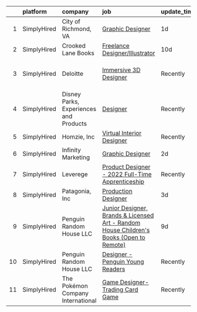 

|    | platform    | company                                | job                                                                                                                                                                                             | update_time   | location                         |
|---:|:------------|:---------------------------------------|:------------------------------------------------------------------------------------------------------------------------------------------------------------------------------------------------|:--------------|:---------------------------------|
|  1 | SimplyHired | City of Richmond, VA                   | [Graphic Designer](https://www.simplyhired.com/job/hXSimG8sTGj0yIxmNg1vWO5aSCKC8MWVUtxrIJLUl_GzvJtLRQ1XBQ?q=3d+designer)                                                                        | 1d            | Richmond, VA                     |
|  2 | SimplyHired | Crooked Lane Books                     | [Freelance Designer/Illustrator](https://www.simplyhired.com/job/7-oep-i_7yGCdk0DJ_OH2vzdbNj70sC1mFujxIhSI1Owd9RNnsIQkw?q=3d+designer)                                                          | 10d           | Remote                           |
|  3 | SimplyHired | Deloitte                               | [Immersive 3D Designer](https://www.simplyhired.com/job/XMsk4WwuEAAy46sbZks2bVU6En0TcUWe3hLaPpbJCPtjg59Pk6tqiA?q=3d+designer)                                                                   | Recently      | Lexington Park, MD +28 locations |
|  4 | SimplyHired | Disney Parks, Experiences and Products | [Designer](https://www.simplyhired.com/job/WhlI28szHC7BBtg9dSYJ6ZrvyArTnsUsn4roDp54CZeIsCclg5hK5g?q=3d+designer)                                                                                | Recently      | San Francisco, CA                |
|  5 | SimplyHired | Homzie, Inc                            | [Virtual Interior Designer](https://www.simplyhired.com/job/7PEglJMm2BIPDW3p7bC1eTbnBnq9ZWVZecQaHxU7AN_QC_1Y7WqAPw?q=3d+designer)                                                               | Recently      | Remote                           |
|  6 | SimplyHired | Infinity Marketing                     | [Graphic Designer](https://www.simplyhired.com/job/j3lbgrJZmh3GN0LGBXgUgxVTq776M6UKYeyHfl98fFdEr8FcuRz3Cw?q=3d+designer)                                                                        | 2d            | Remote                           |
|  7 | SimplyHired | Leverege                               | [Product Designer - 2022 Full-Time Apprenticeship](https://www.simplyhired.com/job/f2PnrkNkoKjnF_c7MsOM41LbDj7RDHIKkfuGC1pKOOPB0dNQ0HmV5w?q=3d+designer)                                        | Recently      | Remote                           |
|  8 | SimplyHired | Patagonia, Inc                         | [Production Designer](https://www.simplyhired.com/job/aK_En38_B28LkdhCjnrq4a-493VNoZ5C20_bTx6zdnIGJHDtuB_YKA?q=3d+designer)                                                                     | 3d            | Remote                           |
|  9 | SimplyHired | Penguin Random House LLC               | [Junior Designer, Brands & Licensed Art - Random House Children's Books (Open to Remote)](https://www.simplyhired.com/job/gH3waUaaEZWiJ28DEHFm7xKrgWmuMXpgd-FdbKc3X12hyKTLyKUXBQ?q=3d+designer) | 9d            | New York, NY                     |
| 10 | SimplyHired | Penguin Random House LLC               | [Designer - Penguin Young Readers](https://www.simplyhired.com/job/3UAmdGo3DXRhpQWlhO8hMfTCXzlQJ7ABuQjIP6Y8FEteu7DKTxeBSA?q=3d+designer)                                                        | Recently      | New York, NY                     |
| 11 | SimplyHired | The Pokémon Company International      | [Game Designer- Trading Card Game](https://www.simplyhired.com/job/V33blqOSJQBXPOw2iELZQ8ARzHfi03gfmLTE4HrGSHKHxrXA1ZyZCQ?q=3d+designer)                                                        | Recently      | Bellevue, WA                     |